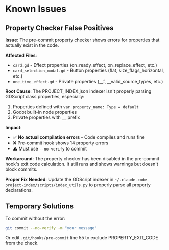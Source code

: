 # Known Issues

## Property Checker False Positives

**Issue**: The pre-commit property checker shows errors for properties that actually exist in the code.

**Affected Files**:
- `card.gd` - Effect properties (on_ready_effect, on_replace_effect, etc.)
- `card_selection_modal.gd` - Button properties (flat, size_flags_horizontal, etc.)
- `one_time_effect.gd` - Private properties (__f, __valid_source_types, etc.)

**Root Cause**: The PROJECT_INDEX.json indexer isn't properly parsing GDScript class properties, especially:
1. Properties defined with `var property_name: Type = default`
2. Godot built-in node properties
3. Private properties with `__` prefix

**Impact**: 
- ✅ **No actual compilation errors** - Code compiles and runs fine
- ❌ Pre-commit hook shows 14 property errors
- ⚠️ Must use `--no-verify` to commit

**Workaround**: 
The property checker has been disabled in the pre-commit hook's exit code calculation. It still runs and shows warnings but doesn't block commits.

**Proper Fix Needed**: 
Update the GDScript indexer in `~/.claude-code-project-index/scripts/index_utils.py` to properly parse all property declarations.

## Temporary Solutions

To commit without the error:
```bash
git commit --no-verify -m "your message"
```

Or edit `.git/hooks/pre-commit` line 55 to exclude PROPERTY_EXIT_CODE from the check.